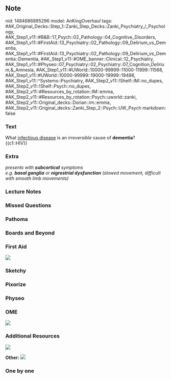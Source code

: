 ## Note
nid: 1484686895296
model: AnKingOverhaul
tags: #AK_Original_Decks::Step_1::Zanki_Step_Decks::Zanki_Psychiatry_/_Psychology, #AK_Step1_v11::#B&B::17_Psych::02_Pathology::04_Cognitive_Disorders, #AK_Step1_v11::#FirstAid::13_Psychiatry::02_Pathology::09_Delirium_vs_Dementia, #AK_Step1_v11::#FirstAid::13_Psychiatry::02_Pathology::09_Delirium_vs_Dementia::Dementia, #AK_Step1_v11::#OME_banner::Clinical::12_Psychiatry, #AK_Step1_v11::#Physeo::07_Psychiatry::02_Psychiatry::07_Cognition,_Delirium,_&_Amnesia, #AK_Step1_v11::#UWorld::10000-99999::11000-11999::11568, #AK_Step1_v11::#UWorld::10000-99999::19000-19999::19486, #AK_Step1_v11::^Systems::Psychiatry, #AK_Step2_v11::!Shelf::IM::no_dupes, #AK_Step2_v11::!Shelf::Psych::no_dupes, #AK_Step2_v11::#Resources_by_rotation::IM::emma, #AK_Step2_v11::#Resources_by_rotation::Psych::uworld::zanki, #AK_Step2_v11::Original_decks::Dorian::im::emma, #AK_Step2_v11::Original_decks::Zanki_Step_2::Psych::UW_Psych
markdown: false

### Text
<div>
  What <u>infectious disease</u> is an <i>irreversible</i> cause of
  <b>dementia</b>?
</div>
<div>
  {{c1::HIV}}
</div>

### Extra
<div>
  <div>
    <i>presents with <b>subcortical</b> symptoms</i>
  </div>
  <div>
    <i>e.g. <b>basal ganglia</b> or <b>nigrostrial dysfunction</b>
    (slowed movement, difficult with smooth limb movements)</i>
  </div>
</div>

### Lecture Notes


### Missed Questions


### Pathoma


### Boards and Beyond


### First Aid
<img src="tmp6vU5cS.png">

### Sketchy


### Pixorize


### Physeo


### OME
<div class="ome-widget">
  <a href=
  "https://onlinemeded.org/spa/psychiatry?ref=anki"><img src=
  "_OME_AnkiFlashcards_Topic_5.png"></a>
</div>

### Additional Resources
<i><img src="paste-2691570105057281.jpg" class="resizer"></i>
<div><b>Other:</b> <img src="tmpSdHVaj.png" class="resizer"></div>

### One by one

